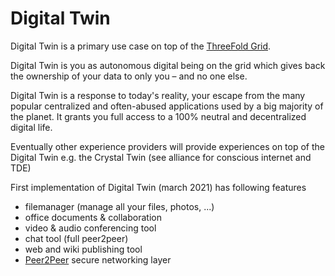 # Digital Twin

Digital Twin is a primary use case on top of the [ThreeFold Grid](threefold__threefold_grid).

Digital Twin is you as autonomous digital being on the grid which gives back the ownership of your data to only you – and no one else.

Digital Twin is a response to today's reality, your escape from the many popular centralized and often-abused applications used by a big majority of the planet. It grants you full access to a 100% neutral and decentralized digital life.

Eventually other experience providers will provide experiences on top of the Digital Twin e.g. the Crystal Twin (see alliance for conscious internet and TDE)

First implementation of Digital Twin (march 2021) has following features

- filemanager (manage all your files, photos, ...)
- office documents & collaboration
- video & audio conferencing tool
- chat tool (full peer2peer)
- web and wiki publishing tool
- [Peer2Peer](threefold__peer2peer) secure networking layer
